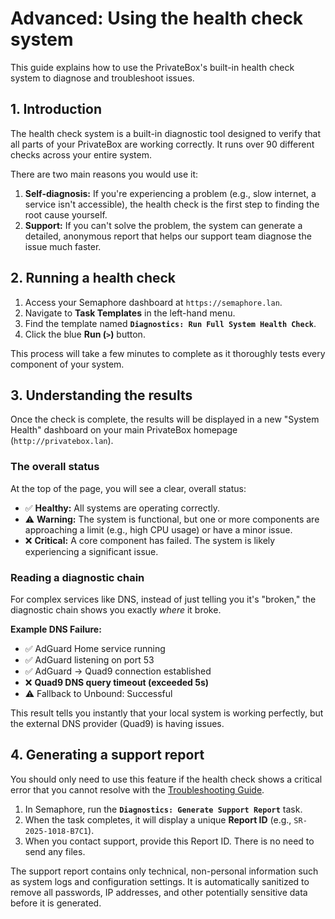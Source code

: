 # Advanced: Using the health check system

This guide explains how to use the PrivateBox's built-in health check system to diagnose and troubleshoot issues.

## 1. Introduction

The health check system is a built-in diagnostic tool designed to verify that all parts of your PrivateBox are working correctly. It runs over 90 different checks across your entire system.

There are two main reasons you would use it:

1.  **Self-diagnosis:** If you're experiencing a problem (e.g., slow internet, a service isn't accessible), the health check is the first step to finding the root cause yourself.
2.  **Support:** If you can't solve the problem, the system can generate a detailed, anonymous report that helps our support team diagnose the issue much faster.

## 2. Running a health check

1.  Access your Semaphore dashboard at `https://semaphore.lan`.
2.  Navigate to **Task Templates** in the left-hand menu.
3.  Find the template named **`Diagnostics: Run Full System Health Check`**.
4.  Click the blue **Run (`>`)** button.

This process will take a few minutes to complete as it thoroughly tests every component of your system.

## 3. Understanding the results

Once the check is complete, the results will be displayed in a new "System Health" dashboard on your main PrivateBox homepage (`http://privatebox.lan`).

### The overall status

At the top of the page, you will see a clear, overall status:

*   ✅ **Healthy:** All systems are operating correctly.
*   ⚠️ **Warning:** The system is functional, but one or more components are approaching a limit (e.g., high CPU usage) or have a minor issue.
*   ❌ **Critical:** A core component has failed. The system is likely experiencing a significant issue.

### Reading a diagnostic chain

For complex services like DNS, instead of just telling you it's "broken," the diagnostic chain shows you exactly *where* it broke.

**Example DNS Failure:**

- ✅ AdGuard Home service running
- ✅ AdGuard listening on port 53
- ✅ AdGuard → Quad9 connection established
- ❌ **Quad9 DNS query timeout (exceeded 5s)**
- ⚠️ Fallback to Unbound: Successful

This result tells you instantly that your local system is working perfectly, but the external DNS provider (Quad9) is having issues.

## 4. Generating a support report

You should only need to use this feature if the health check shows a critical error that you cannot resolve with the [Troubleshooting Guide](../troubleshooting-guide.md).

1.  In Semaphore, run the **`Diagnostics: Generate Support Report`** task.
2.  When the task completes, it will display a unique **Report ID** (e.g., `SR-2025-1018-B7C1`).
3.  When you contact support, provide this Report ID. There is no need to send any files.

The support report contains only technical, non-personal information such as system logs and configuration settings. It is automatically sanitized to remove all passwords, IP addresses, and other potentially sensitive data before it is generated.
